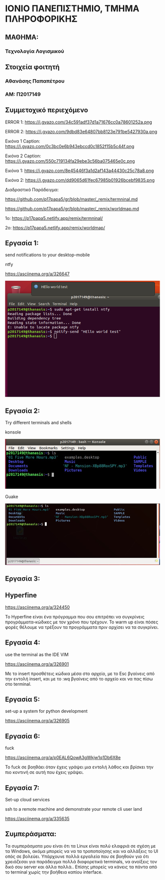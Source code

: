 # ΙΟΝΙΟ ΠΑΝΕΠΙΣΤΗΜΙΟ, ΤΜΗΜΑ ΠΛΗΡΟΦΟΡΙΚΗΣ 
## ΜΑΘΗΜΑ:
### Τεχνολογία Λογισμικού

## Στοιχεία φοιτητή  
### Αθανάσης Παπαπέτρου
### ΑΜ: Π2017149

## Συμμετοχικό περιεχόμενο

ERROR 1: https://i.gyazo.com/34c591adf37d1a71676cc0a78601252a.png

ERROR 2: https://i.gyazo.com/9dbd83e64807bb8123e791be5427930a.png


Εικόνα 1 Caption: https://i.gyazo.com/0c3bc0e6b943ebccd0c1852f15b5c44f.png

Εικόνα 2 Caption: https://i.gyazo.com/550c719134fa29ebe3c56ba075465e0c.png


Εικόνα 1: https://i.gyazo.com/8e45446f3a1d2af143a44430c25c78a8.png

Εικόνα 2: https://i.gyazo.com/dd9065d61fec67985b01926bcebf9835.png


Διαδραστικό Παράδειγμα: 

https://github.com/p17papa5/gr/blob/master/_remix/termninal.md

https://github.com/p17papa5/gr/blob/master/_remix/worldmap.md

1o: https://p17papa5.netlify.app/remix/termninal/

2o: https://p17papa5.netlify.app/remix/worldmap/

## Eργασία 1:
send notifications to your desktop-mobile

ntfy

https://asciinema.org/a/326647

![ntfy](ntfy.png)

## Eργασία 2:
Try different terminals and shells

konsole

![konsole](konsole.jpg)

Guake

![guak](guake.jpg)
 
## Eργασία 3:
 
## Hyperfine 

https://asciinema.org/a/324450

Το Hyperfine είναι ένα πρόγραμμα που σου επιτρέπει να συγκρίνεις προγράμματα-κώδικες με τον χρόνο που τρέχουν. Το warm up είναι πόσες φορές θέλουμε να τρέξουν τα προγράμματα πριν αρχίσει να τα συγκρίνει.

## Eργασία 4:
 
use the terminal as the IDE
VIM
 
https://asciinema.org/a/326901

Με το insert προσθέτεις κώδικα μέσα στο αρχείο, με το Esc βγαίνεις από την εντολή insert, και με το :wq βγαίνεις από το αρχείο και να πας πίσω στο terminal.

## Eργασία 5:

set-up a system for python development

https://asciinema.org/a/326905

## Eργασία 6:

fuck

https://asciinema.org/a/p0EAL6QowA3gWkjw1q1Db6X8e

To fuck σε βοηθάει όταν έχεις γράψει μια εντολή λάθος και βρίσκει την πιο κοντινή σε αυτή που έχεις γράψει.

## Eργασία 7:

Set-up cloud services

ssh to a remote machine and demonstrate your remote cli user land 

https://asciinema.org/a/335635

## Συμπεράσματα:

Τα συμπεράσματα μου είναι ότι τα Linux είναι πολύ ελαφριά σε σχέση με τα Windows, ακόμα μπορείς να να τα τροποποίησης και να αλλάξεις το UI οπός σε βολεύει. Υπάρχουνε πολλά εργαλεία που σε βοηθούν για ότι χρειάζεσαι για παράδειγμα πολλά διαφορετικά terminals, να ανοίξεις τον δικό σου server και άλλα πολλά.. Επίσης μπορείς να κάνεις τα πάντα από το terminal χωρίς την βοήθεια καπίου interface.




